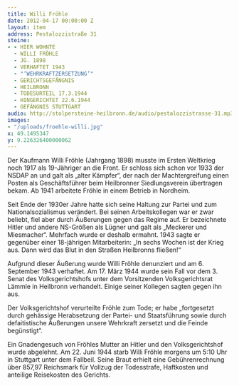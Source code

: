```yaml
---
title: Willi Fröhle
date: 2012-04-17 00:00:00 Z
layout: item
address: Pestalozzistraße 31
steine:
- - HIER WOHNTE
  - WILLI FRÖHLE
  - JG. 1898
  - VERHAFTET 1943
  - "’WEHRKRAFTZERSETZUNG’"
  - GERICHTSGEFÄNGNIS
  - HEILBRONN
  - TODESURTEIL 17.3.1944
  - HINGERICHTET 22.6.1944
  - GEFÄNGNIS STUTTGART
audio: http://stolpersteine-heilbronn.de/audio/pestalozzistrasse-31.mp3
images:
- "/uploads/froehle-willi.jpg"
x: 49.1495347
y: 9.226326400000062
---
```


Der Kaufmann Willi Fröhle (Jahrgang 1898) musste im Ersten Weltkrieg noch 1917 als 19-Jähriger an die Front. Er schloss sich schon vor 1933 der NSDAP an und galt als „alter Kämpfer“, der nach der Machtergreifung einen Posten als Geschäftsführer beim Heilbronner Siedlungsverein übertragen bekam. Ab 1941 arbeitete Fröhle in einem Betrieb in Nordheim.

Seit Ende der 1930er Jahre hatte sich seine Haltung zur Partei und zum Nationalsozialismus verändert. Bei seinen Arbeitskollegen war er zwar beliebt, fiel aber durch Äußerungen gegen das Regime auf. Er bezeichnete Hitler und andere NS-Größen als Lügner und galt als „Meckerer und Miesmacher“. Mehrfach wurde er deshalb ermahnt. 1943 sagte er gegenüber einer 18-jährigen Mitarbeiterin: „In sechs Wochen ist der Krieg aus. Dann wird das Blut in den Straßen Heilbronns fließen!“

Aufgrund dieser Äußerung wurde Willi Fröhle denunziert und am 6. September 1943 verhaftet. Am 17. März 1944 wurde sein Fall vor dem 3. Senat des Volksgerichtshofs unter dem Vorsitzenden Volksgerichtsrat Lämmle in Heilbronn verhandelt. Einige seiner Kollegen sagten gegen ihn aus.

Der Volksgerichtshof verurteilte Fröhle zum Tode; er habe „fortgesetzt durch gehässige Herabsetzung der Partei- und Staatsführung sowie durch defaitistische Äußerungen unsere Wehrkraft zersetzt und die Feinde begünstigt“.

Ein Gnadengesuch von Fröhles Mutter an Hitler und den Volksgerichtshof wurde abgelehnt. Am 22. Juni 1944 starb Willi Fröhle morgens um 5:10 Uhr in Stuttgart unter dem Fallbeil. Seine Braut erhielt eine Gebührenrechnung über 857,97 Reichsmark für Vollzug der Todesstrafe, Haftkosten und anteilige Reisekosten des Gerichts.

